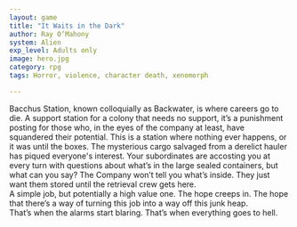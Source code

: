 ```yaml
---
layout: game
title: "It Waits in the Dark"
author: Ray O’Mahony
system: Alien  
exp_level: Adults only
image: hero.jpg
category: rpg
tags: Horror, violence, character death, xenomorph 

---
```


Bacchus Station, known colloquially as Backwater, is where careers go to die. A support station for a colony that needs no support, it’s a punishment posting for those who, in the eyes of the company at least, have squandered their potential. This is a station where nothing ever happens, or it was until the boxes. The mysterious cargo salvaged from a derelict hauler has piqued everyone's interest. Your subordinates are accosting you at every turn with questions about what’s in the large sealed containers, but what can you say? The Company won’t tell you what’s inside. They just want them stored until the retrieval crew gets here.  
A simple job, but potentially a high value one. The hope creeps in. The hope that there’s a way of turning this job into a way off this junk heap.  
That’s when the alarms start blaring. That’s when everything goes to hell.